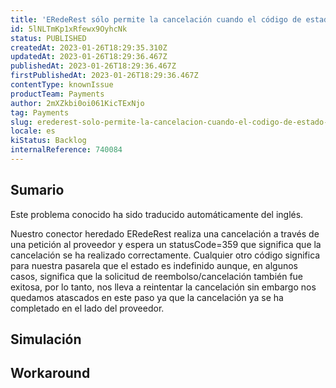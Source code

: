```yaml
---
title: 'ERedeRest sólo permite la cancelación cuando el código de estado es 359'
id: 5lNLTmKp1xRfewx9OyhcNk
status: PUBLISHED
createdAt: 2023-01-26T18:29:35.310Z
updatedAt: 2023-01-26T18:29:36.467Z
publishedAt: 2023-01-26T18:29:36.467Z
firstPublishedAt: 2023-01-26T18:29:36.467Z
contentType: knownIssue
productTeam: Payments
author: 2mXZkbi0oi061KicTExNjo
tag: Payments
slug: erederest-solo-permite-la-cancelacion-cuando-el-codigo-de-estado-es-359
locale: es
kiStatus: Backlog
internalReference: 740084
---
```


## Sumario

<div class="alert alert-info">
  <p>Este problema conocido ha sido traducido automáticamente del inglés.</p>
</div>


Nuestro conector heredado ERedeRest realiza una cancelación a través de una petición al proveedor y espera un statusCode=359 que significa que la cancelación se ha realizado correctamente. Cualquier otro código significa para nuestra pasarela que el estado es indefinido aunque, en algunos casos, significa que la solicitud de reembolso/cancelación también fue exitosa, por lo tanto, nos lleva a reintentar la cancelación sin embargo nos quedamos atascados en este paso ya que la cancelación ya se ha completado en el lado del proveedor.



## Simulación



## Workaround



